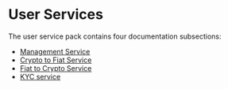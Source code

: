# User Services

The user service pack contains four documentation subsections:

* [Management Service](./management.md)
* [Crypto to Fiat Service](./crypto-to-fiat.md)
* [Fiat to Crypto Service](./fiat-to-crypto.md)
* [KYC service](./kyc.md)